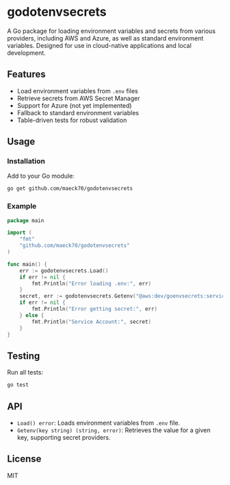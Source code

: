 # godotenvsecrets

A Go package for loading environment variables and secrets from various providers, including AWS and Azure, as well as standard environment variables. Designed for use in cloud-native applications and local development.

## Features

- Load environment variables from `.env` files
- Retrieve secrets from AWS Secret Manager
- Support for Azure (not yet implemented)
- Fallback to standard environment variables
- Table-driven tests for robust validation

## Usage

### Installation

Add to your Go module:

```bash
go get github.com/maeck70/godotenvsecrets
```

### Example

```go
package main

import (
    "fmt"
    "github.com/maeck70/godotenvsecrets"
)

func main() {
    err := godotenvsecrets.Load()
    if err != nil {
        fmt.Println("Error loading .env:", err)
    }
    secret, err := godotenvsecrets.Getenv("@aws:dev/goenvsecrets:serviceaccount")
    if err != nil {
        fmt.Println("Error getting secret:", err)
    } else {
        fmt.Println("Service Account:", secret)
    }
}
```

## Testing

Run all tests:

```bash
go test
```

## API

- `Load() error`: Loads environment variables from `.env` file.
- `Getenv(key string) (string, error)`: Retrieves the value for a given key, supporting secret providers.

## License

MIT
